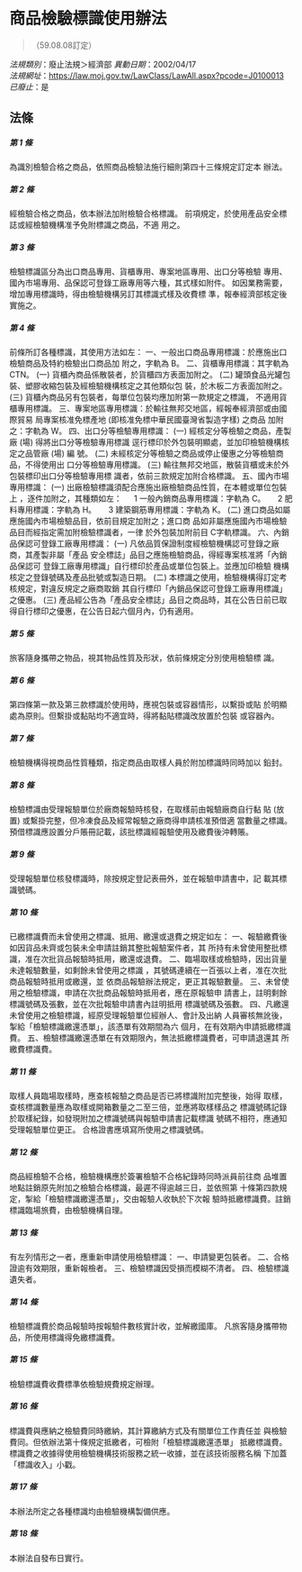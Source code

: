 # 商品檢驗標識使用辦法
> （59.08.08訂定）

*法規類別*：廢止法規＞經濟部
*異動日期*：2002/04/17  
*法規網址*：https://law.moj.gov.tw/LawClass/LawAll.aspx?pcode=J0100013
*已廢止*：是


## 法條
##### 第 1 條
為識別檢驗合格之商品，依照商品檢驗法施行細則第四十三條規定訂定本
辦法。


##### 第 2 條
經檢驗合格之商品，依本辦法加附檢驗合格標識。
前項規定，於使用產品安全標誌或經檢驗機構准予免附標識之商品，不適
用之。


##### 第 3 條
檢驗標識區分為出口商品專用、貨櫃專用、專案地區專用、出口分等檢驗
專用、國內市場專用、品保認可登錄工廠專用等六種，其式樣如附件。
如因業務需要，增加專用標識時，得由檢驗機構另訂其標識式樣及收費標
準，報奉經濟部核定後實施之。


##### 第 4 條
前條所訂各種標識，其使用方法如左：
一、一般出口商品專用標識：於應施出口檢驗商品及特約檢驗出口商品加
    附之，字軌為 B。
二、貨櫃專用標識：其字軌為 CTN。
 (一) 貨櫃內商品係散裝者，於貨櫃四方表面加附之。
 (二) 罐頭食品光罐包裝、塑膠收縮包裝及經檢驗機構核定之其他類似包
      裝，於木板二方表面加附之。
 (三) 貨櫃內商品另有包裝者，每單位包裝均應加附第一款規定之標識，
      不適用貨櫃專用標識。
三、專案地區專用標識：於輸往無邦交地區，經報奉經濟部或由國際貿易
    局專案核准免標產地 (即核准免標中華民國臺灣省製造字樣) 之商品
    加附之：字軌為 W。
四、出口分等檢驗專用標識：
 (一) 經核定分等檢驗之商品，產製廠 (場) 得將出口分等檢驗專用標識
      逕行標印於外包裝明顯處，並加印檢驗機構核定之品管廠 (場) 編
      號。
 (二) 未經核定分等檢驗之商品或停止優惠之分等檢驗商品，不得使用出
      口分等檢驗專用標識。
 (三) 輸往無邦交地區，散裝貨櫃或未於外包裝標印出口分等檢驗專用標
      識者，依前三款規定加附合格標識。
五、國內市場專用標識：
 (一) 出廠檢驗標識須配合應施出廠檢驗商品性質，在本體或單位包裝上
      ，逐件加附之，其種類如左：
　  1 一般內銷商品專用標識：字軌為 C。
　  2 肥料專用標識：字軌為 H。
　  3 建築鋼筋專用標識：字軌為 K。
 (二) 進口商品如屬應施國內市場檢驗品目，依前目規定加附之；進口商
      品如非屬應施國內市場檢驗品目而經指定需加附檢驗標識者，一律
      於外包裝加附前目 C字軌標識。
六、內銷品保認可登錄工廠專用標識：
 (一) 凡依品質保證制度經檢驗機構認可登錄之廠商，其產製非屬「產品
      安全標誌」品目之應施檢驗商品，得經專案核准將「內銷品保認可
      登錄工廠專用標識」自行標印於產品或單位包裝上。並應加印檢驗
      機構核定之登錄號碼及產品批號或製造日期。
 (二) 本標識之使用，檢驗機構得訂定考核規定，對違反規定之廠商取銷
      其自行標印「內銷品保認可登錄工廠專用標識」之優惠。
 (三) 產品經公告為「產品安全標誌」品目之商品時，其在公告日前已取
      得自行標印之優惠，在公告日起六個月內，仍有適用。


##### 第 5 條
旅客隨身攜帶之物品，視其物品性質及形狀，依前條規定分別使用檢驗標
識。


##### 第 6 條
第四條第一款及第三款標識於使用時，應視包裝或容器情形，以繫掛或貼
於明顯處為原則。但繫掛或黏貼均不適宜時，得將黏貼標識改放置於包裝
或容器內。


##### 第 7 條
檢驗機構得視商品性質種類，指定商品由取樣人員於附加標識時同時加以
鉛封。


##### 第 8 條
檢驗標識由受理報驗單位於廠商報驗時核發，在取樣前由報驗廠商自行黏
貼 (放置) 或繫掛完整，但冷凍食品及經常報驗之廠商得申請核准預借適
當數量之標識。
預借標識應設置分戶賬冊記載，該批標識經報驗使用及繳費後沖轉賬。


##### 第 9 條
受理報驗單位核發標識時，除按規定登記表冊外，並在報驗申請書中，記
載其標識號碼。


##### 第 10 條
已繳標識費而未曾使用之標識、抵用、繳還或退費之規定如左：
一、報驗繳費後如因貨品未齊或包裝未全申請註銷其整批報驗案件者，其
    所持有未曾使用整批標識，准在次批貨品報驗時抵用，繳還或退費。
二、臨場取樣或檢驗時，因出貨量未達報驗數量，如剩餘未曾使用之標識
    ，其號碼連續在一百張以上者，准在次批商品報驗時抵用或繳還，並
    依商品報驗辦法規定，更正其報驗數量。
三、未曾使用之檢驗標識，申請在次批商品報驗時抵用者，應在原報驗申
    請書上，註明剩餘標識號碼及張數，並在次批報驗申請書內註明抵用
    標識號碼及張數。
四、凡繳還未曾使用之檢驗標識，經原受理報驗單位經辦人、會計及出納
    人員審核無訛後，掣給「檢驗標識繳還憑單」，該憑單有效期間為六
    個月，在有效期內申請抵繳標識費。
五、檢驗標識繳還憑單在有效期限內，無法抵繳標識費者，可申請退還其
    所繳費標識費。


##### 第 11 條
取樣人員臨場取樣時，應查核報驗之商品是否已將標識附加完整後，始得
取樣，查核標識數量應為取樣或開箱數量之二至三倍，並應將取樣樣品之
標識號碼記錄於取樣紀錄，如發現附加之標識號碼與報驗申請書記載標識
號碼不相符，應通知受理報驗單位更正。
合格證書應填寫所使用之標識號碼。


##### 第 12 條
商品經檢驗不合格，檢驗機構應於簽署檢驗不合格紀錄時同時派員前往商
品堆置地點註銷原先附加之檢驗合格標識，最遲不得逾越三日，並依照第
十條第四款規定，掣給「檢驗標識繳還憑單」，交由報驗人收執於下次報
驗時抵繳標識費。註銷標識臨場旅費，由檢驗機構自理。


##### 第 13 條
有左列情形之一者，應重新申請使用檢驗標識：
一、申請變更包裝者。
二、合格證逾有效期限，重新報檢者。
三、檢驗標識因受損而模糊不清者。
四、檢驗標識遺失者。


##### 第 14 條
檢驗標識費於商品報驗時按報驗件數核實計收，並解繳國庫。
凡旅客隨身攜帶物品，所使用標識得免繳標識費。


##### 第 15 條
檢驗標識費收費標準依檢驗規費規定辦理。


##### 第 16 條
標識費與應納之檢驗費同時繳納，其計算繳納方式及有關單位工作責任並
與檢驗費同。但依辦法第十條規定抵繳者，可檢附「檢驗標識繳還憑單」
抵繳標識費。
標識費之收據得使用檢驗機構技術服務之統一收據，並在該技術服務名稱
下加蓋「標識收入」小戳。


##### 第 17 條
本辦法所定之各種標識均由檢驗機構製備供應。


##### 第 18 條
本辦法自發布日實行。



